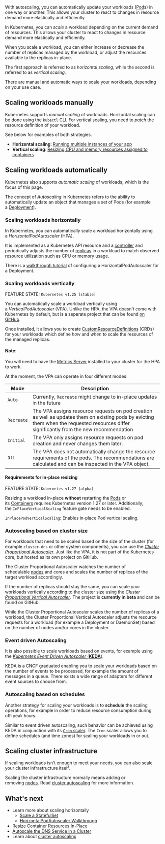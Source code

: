 With autoscaling, you can automatically update your workloads ([Pod](Pod.md)s) in one way or another. This allows your cluster to react to changes in resource demand more elastically and efficiently.

In Kubernetes, you can _scale_ a workload depending on the current demand of resources. This allows your cluster to react to changes in resource demand more elastically and efficiently.

When you scale a workload, you can either increase or decrease the number of replicas managed by the workload, or adjust the resources available to the replicas in-place.

The first approach is referred to as _horizontal scaling_, while the second is referred to as _vertical scaling_.

There are manual and automatic ways to scale your workloads, depending on your use case.

## Scaling workloads manually[](https://kubernetes.io/docs/concepts/workloads/autoscaling/#scaling-workloads-manually)

Kubernetes supports _manual scaling_ of workloads. Horizontal scaling can be done using the `kubectl` CLI. For vertical scaling, you need to _patch_ the resource definition of your workload.

See below for examples of both strategies.

- **Horizontal scaling**: [Running multiple instances of your app](https://kubernetes.io/docs/tutorials/kubernetes-basics/scale/scale-intro/)
- **Vertical scaling**: [Resizing CPU and memory resources assigned to containers](https://kubernetes.io/docs/tasks/configure-pod-container/resize-container-resources/)

## Scaling workloads automatically[](https://kubernetes.io/docs/concepts/workloads/autoscaling/#scaling-workloads-automatically)

Kubernetes also supports _automatic scaling_ of workloads, which is the focus of this page.

The concept of _Autoscaling_ in Kubernetes refers to the ability to automatically update an object that manages a set of Pods (for example a [Deployment](Deployment.md)).

### Scaling workloads horizontally[](https://kubernetes.io/docs/concepts/workloads/autoscaling/#scaling-workloads-horizontally)

In Kubernetes, you can automatically scale a workload horizontally using a _HorizontalPodAutoscaler_ (HPA).

It is implemented as a Kubernetes API resource and a [controller](https://kubernetes.io/docs/concepts/architecture/controller/) and periodically adjusts the number of [replicas](https://kubernetes.io/docs/reference/glossary/?all=true#term-replica) in a workload to match observed resource utilization such as CPU or memory usage.

There is a [walkthrough tutorial](https://kubernetes.io/docs/tasks/run-application/horizontal-pod-autoscale-walkthrough/) of configuring a HorizontalPodAutoscaler for a Deployment.

### Scaling workloads vertically[](https://kubernetes.io/docs/concepts/workloads/autoscaling/#scaling-workloads-vertically)

FEATURE STATE: `Kubernetes v1.25 [stable]`

You can automatically scale a workload vertically using a _VerticalPodAutoscaler_ (VPA). Unlike the HPA, the VPA doesn't come with Kubernetes by default, but is a separate project that can be found [on GitHub](https://github.com/kubernetes/autoscaler/tree/9f87b78df0f1d6e142234bb32e8acbd71295585a/vertical-pod-autoscaler).

Once installed, it allows you to create [CustomResourceDefinitions](https://kubernetes.io/docs/tasks/extend-kubernetes/custom-resources/custom-resource-definitions/) (CRDs) for your workloads which define _how_ and _when_ to scale the resources of the managed replicas.

#### Note:

You will need to have the [Metrics Server](https://github.com/kubernetes-sigs/metrics-server) installed to your cluster for the HPA to work.

At the moment, the VPA can operate in four different modes:

|Mode|Description|
|---|---|
|`Auto`|Currently, `Recreate` might change to in-place updates in the future|
|`Recreate`|The VPA assigns resource requests on pod creation as well as updates them on existing pods by evicting them when the requested resources differ significantly from the new recommendation|
|`Initial`|The VPA only assigns resource requests on pod creation and never changes them later.|
|`Off`|The VPA does not automatically change the resource requirements of the pods. The recommendations are calculated and can be inspected in the VPA object.|

#### Requirements for in-place resizing[](https://kubernetes.io/docs/concepts/workloads/autoscaling/#requirements-for-in-place-resizing)

FEATURE STATE: `Kubernetes v1.27 [alpha]`

Resizing a workload in-place **without** restarting the [Pods](https://kubernetes.io/docs/concepts/workloads/pods/) or its [Containers](https://kubernetes.io/docs/concepts/containers/) requires Kubernetes version 1.27 or later. Additionally, the `InPlaceVerticalScaling` feature gate needs to be enabled.

`InPlacePodVerticalScaling`: Enables in-place Pod vertical scaling.

### Autoscaling based on cluster size[](https://kubernetes.io/docs/concepts/workloads/autoscaling/#autoscaling-based-on-cluster-size)

For workloads that need to be scaled based on the size of the cluster (for example `cluster-dns` or other system components), you can use the [_Cluster Proportional Autoscaler_](https://github.com/kubernetes-sigs/cluster-proportional-autoscaler). Just like the VPA, it is not part of the Kubernetes core, but hosted as its own project on GitHub.

The Cluster Proportional Autoscaler watches the number of schedulable [nodes](https://kubernetes.io/docs/concepts/architecture/nodes/) and cores and scales the number of replicas of the target workload accordingly.

If the number of replicas should stay the same, you can scale your workloads vertically according to the cluster size using the [_Cluster Proportional Vertical Autoscaler_](https://github.com/kubernetes-sigs/cluster-proportional-vertical-autoscaler). The project is **currently in beta** and can be found on GitHub.

While the Cluster Proportional Autoscaler scales the number of replicas of a workload, the Cluster Proportional Vertical Autoscaler adjusts the resource requests for a workload (for example a Deployment or DaemonSet) based on the number of nodes and/or cores in the cluster.

### Event driven Autoscaling[](https://kubernetes.io/docs/concepts/workloads/autoscaling/#event-driven-autoscaling)

It is also possible to scale workloads based on events, for example using the [_Kubernetes Event Driven Autoscaler_ (**KEDA**)](https://keda.sh/).

KEDA is a CNCF graduated enabling you to scale your workloads based on the number of events to be processed, for example the amount of messages in a queue. There exists a wide range of adapters for different event sources to choose from.

### Autoscaling based on schedules[](https://kubernetes.io/docs/concepts/workloads/autoscaling/#autoscaling-based-on-schedules)

Another strategy for scaling your workloads is to **schedule** the scaling operations, for example in order to reduce resource consumption during off-peak hours.

Similar to event driven autoscaling, such behavior can be achieved using KEDA in conjunction with its [`Cron` scaler](https://keda.sh/docs/2.13/scalers/cron/). The `Cron` scaler allows you to define schedules (and time zones) for scaling your workloads in or out.

## Scaling cluster infrastructure[](https://kubernetes.io/docs/concepts/workloads/autoscaling/#scaling-cluster-infrastructure)

If scaling workloads isn't enough to meet your needs, you can also scale your cluster infrastructure itself.

Scaling the cluster infrastructure normally means adding or removing [nodes](https://kubernetes.io/docs/concepts/architecture/nodes/). Read [cluster autoscaling](https://kubernetes.io/docs/concepts/cluster-administration/cluster-autoscaling/) for more information.

## What's next[](https://kubernetes.io/docs/concepts/workloads/autoscaling/#what-s-next)

- Learn more about scaling horizontally
    - [Scale a StatefulSet](https://kubernetes.io/docs/tasks/run-application/scale-stateful-set/)
    - [HorizontalPodAutoscaler Walkthrough](https://kubernetes.io/docs/tasks/run-application/horizontal-pod-autoscale-walkthrough/)
- [Resize Container Resources In-Place](https://kubernetes.io/docs/tasks/configure-pod-container/resize-container-resources/)
- [Autoscale the DNS Service in a Cluster](https://kubernetes.io/docs/tasks/administer-cluster/dns-horizontal-autoscaling/)
- Learn about [cluster autoscaling](https://kubernetes.io/docs/concepts/cluster-administration/cluster-autoscaling/)